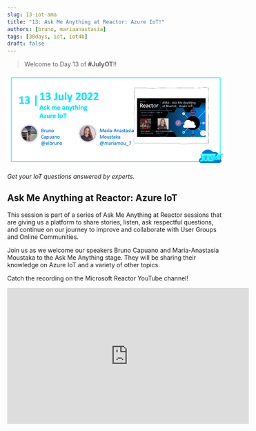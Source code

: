 ```yaml
---
slug: 13-iot-ama
title: "13: Ask Me Anything at Reactor: Azure IoT!"
authors: [bruno, mariaanastasia]
tags: [30days, iot, iot4b]
draft: false
---
```


<head>
  <meta name="twitter:url" content="https://julyot.dev/blog/13-iot-ama" />
  <meta name="twitter:title" content="AMA - Azure IoT" />
  <meta name="twitter:description" content="Ask Me Anything at Reactor: Azure IoT" />
  <meta name="twitter:image" content="https://julyot.dev/img/png/JulyOT-banner-13-ama-reactor.png" />
  <meta name="twitter:card" content="summary_large_image" />
  <meta name="twitter:creator" content="@jimbobbennett" />
  <meta name="twitter:site" content="@AzureAdvocates" /> 
  <link rel="canonical" href="https://julyot.dev/blog/13-iot-ama" />
</head>

> Welcome to Day 13 of **#JulyOT**!!

![Welcome banner](/img/png/JulyOT-banner-13-ama-reactor.png)

_Get your IoT questions answered by experts._

## Ask Me Anything at Reactor: Azure IoT

This session is part of a series of Ask Me Anything at Reactor sessions that are giving us a platform to share stories, listen, ask respectful questions, and continue on our journey to improve and collaborate with User Groups and Online Communities.

Join us as we welcome our speakers Bruno Capuano and Maria-Anastasia Moustaka to the Ask Me Anything stage. They will be sharing their knowledge on Azure IoT and a variety of other topics.

Catch the recording on the Microsoft Reactor YouTube channel!

<iframe width="560" height="315" src="https://www.youtube.com/embed/__Ky0TmZfak" title="YouTube video player" frameborder="0" allow="accelerometer; autoplay; clipboard-write; encrypted-media; gyroscope; picture-in-picture" allowfullscreen></iframe>
